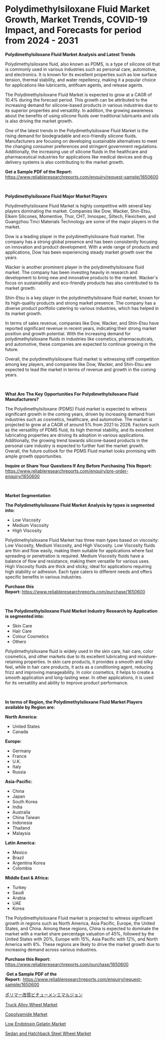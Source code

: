 <p><h1>Polydimethylsiloxane Fluid Market Growth, Market Trends, COVID-19 Impact, and Forecasts for period from 2024 - 2031</h1></p><p><strong>Polydimethylsiloxane Fluid Market Analysis and Latest Trends</strong></p>
<p><p>Polydimethylsiloxane fluid, also known as PDMS, is a type of silicone oil that is commonly used in various industries such as personal care, automotive, and electronics. It is known for its excellent properties such as low surface tension, thermal stability, and water repellency, making it a popular choice for applications like lubricants, antifoam agents, and release agents.</p><p>The Polydimethylsiloxane Fluid Market is expected to grow at a CAGR of 10.4% during the forecast period. This growth can be attributed to the increasing demand for silicone-based products in various industries due to its superior properties and versatility. In addition, the growing awareness about the benefits of using silicone fluids over traditional lubricants and oils is also driving the market growth.</p><p>One of the latest trends in the Polydimethylsiloxane Fluid Market is the rising demand for biodegradable and eco-friendly silicone fluids. Manufacturers are focusing on developing sustainable alternatives to meet the changing consumer preferences and stringent government regulations. Additionally, the increasing use of silicone fluids in the healthcare and pharmaceutical industries for applications like medical devices and drug delivery systems is also contributing to the market growth.</p></p>
<p><strong>Get a Sample PDF of the Report:&nbsp;</strong> <a href="https://www.reliableresearchreports.com/enquiry/request-sample/1650600">https://www.reliableresearchreports.com/enquiry/request-sample/1650600</a></p>
<p>&nbsp;</p>
<p><strong>Polydimethylsiloxane Fluid Major Market Players</strong></p>
<p><p>Polydimethylsiloxane Fluid Market is highly competitive with several key players dominating the market. Companies like Dow, Wacker, Shin-Etsu, Elkem Silicones, Momentive, Thor, CHT, Innospec, Siltech, Flexichem, and Guangzhou Tinci Materials Technology are some of the major players in the market.</p><p>Dow is a leading player in the polydimethylsiloxane fluid market. The company has a strong global presence and has been consistently focusing on innovation and product development. With a wide range of products and applications, Dow has been experiencing steady market growth over the years.</p><p>Wacker is another prominent player in the polydimethylsiloxane fluid market. The company has been investing heavily in research and development to bring new and innovative products to the market. Wacker's focus on sustainability and eco-friendly products has also contributed to its market growth.</p><p>Shin-Etsu is a key player in the polydimethylsiloxane fluid market, known for its high-quality products and strong market presence. The company has a diverse product portfolio catering to various industries, which has helped in its market growth.</p><p>In terms of sales revenue, companies like Dow, Wacker, and Shin-Etsu have reported significant revenue in recent years, indicating their strong market position and growth potential. With the increasing demand for polydimethylsiloxane fluids in industries like cosmetics, pharmaceuticals, and automotive, these companies are expected to continue growing in the future.</p><p>Overall, the polydimethylsiloxane fluid market is witnessing stiff competition among key players, and companies like Dow, Wacker, and Shin-Etsu are expected to lead the market in terms of revenue and growth in the coming years.</p></p>
<p>&nbsp;</p>
<p><strong>What Are The Key Opportunities For Polydimethylsiloxane Fluid Manufacturers?</strong></p>
<p><p>The Polydimethylsiloxane (PDMS) Fluid market is expected to witness significant growth in the coming years, driven by increasing demand from industries such as cosmetics, healthcare, and automotive. The market is projected to grow at a CAGR of around 5% from 2021 to 2026. Factors such as the versatility of PDMS fluid, its high thermal stability, and its excellent lubricating properties are driving its adoption in various applications. Additionally, the growing trend towards silicone-based products in the personal care industry is expected to further fuel the market growth. Overall, the future outlook for the PDMS Fluid market looks promising with ample growth opportunities.</p></p>
<p><strong>Inquire or Share Your Questions If Any Before Purchasing This Report:</strong> <a href="https://www.reliableresearchreports.com/enquiry/pre-order-enquiry/1650600">https://www.reliableresearchreports.com/enquiry/pre-order-enquiry/1650600</a></p>
<p>&nbsp;</p>
<p><strong>Market Segmentation</strong></p>
<p><strong>The Polydimethylsiloxane Fluid Market Analysis by types is segmented into:</strong></p>
<p><ul><li>Low Viscosity</li><li>Medium Viscosity</li><li>High Viscosity</li></ul></p>
<p><p>Polydimethylsiloxane Fluid Market has three main types based on viscosity: Low Viscosity, Medium Viscosity, and High Viscosity. Low Viscosity fluids are thin and flow easily, making them suitable for applications where fast spreading or penetration is required. Medium Viscosity fluids have a balance of flow and resistance, making them versatile for various uses. High Viscosity fluids are thick and sticky, ideal for applications requiring high stability or adhesion. Each type caters to different needs and offers specific benefits in various industries.</p></p>
<p><strong>Purchase this Report:&nbsp;</strong><a href="https://www.reliableresearchreports.com/purchase/1650600">https://www.reliableresearchreports.com/purchase/1650600</a></p>
<p>&nbsp;</p>
<p><strong>The Polydimethylsiloxane Fluid Market Industry Research by Application is segmented into:</strong></p>
<p><ul><li>Skin Care</li><li>Hair Care</li><li>Colour Cosmetics</li><li>Others</li></ul></p>
<p><p>Polydimethylsiloxane fluid is widely used in the skin care, hair care, color cosmetics, and other markets due to its excellent lubricating and moisture-retaining properties. In skin care products, it provides a smooth and silky feel, while in hair care products, it acts as a conditioning agent, reducing frizz and improving manageability. In color cosmetics, it helps to create a smooth application and long-lasting wear. In other applications, it is used for its versatility and ability to improve product performance.</p></p>
<p>&nbsp;</p>
<p><strong>In terms of Region, the Polydimethylsiloxane Fluid Market Players available by Region are:</strong></p>
<p>
    <p> <strong> North America: </strong>
        <ul>
            <li>United States</li>
            <li>Canada</li>
        </ul>
        </p> 
    <p> <strong> Europe: </strong>
        <ul>
            <li>Germany</li>
            <li>France</li>
            <li>U.K.</li>
            <li>Italy</li>
            <li>Russia</li>
        </ul>
        </p> 
    <p> <strong> Asia-Pacific: </strong>
        <ul>
            <li>China</li>
            <li>Japan</li>
            <li>South Korea</li>
            <li>India</li>
            <li>Australia</li>
            <li>China Taiwan</li>
            <li>Indonesia</li>
            <li>Thailand</li>
            <li>Malaysia</li>
        </ul>
        </p> 
    <p> <strong> Latin America: </strong>
        <ul>
            <li>Mexico</li>
            <li>Brazil</li>
            <li>Argentina Korea</li>
            <li>Colombia</li>
        </ul>
        </p> 
    <p> <strong> Middle East & Africa: </strong>
        <ul>
            <li>Turkey</li>
            <li>Saudi</li>
            <li>Arabia</li>
            <li>UAE</li>
            <li>Korea</li>
        </ul>
    </p>
    </p>
<p><p>The Polydimethylsiloxane Fluid market is projected to witness significant growth in regions such as North America, Asia Pacific, Europe, the United States, and China. Among these regions, China is expected to dominate the market with a market share percentage valuation of 45%, followed by the United States with 20%, Europe with 15%, Asia Pacific with 12%, and North America with 8%. These regions are likely to drive the market growth due to increasing demand across various industries.</p></p>
<p><strong>Purchase this Report: </strong><a href="https://www.reliableresearchreports.com/purchase/1650600">https://www.reliableresearchreports.com/purchase/1650600</a></p>
<p>&nbsp;<strong>Get a Sample PDF of the Report:&nbsp;&nbsp;</strong><a href="https://www.reliableresearchreports.com/enquiry/request-sample/1650600">https://www.reliableresearchreports.com/enquiry/request-sample/1650600</a></p>
<p><strong></strong></p>
<p><p><a href="https://github.com/ihabdkwlxs948/Market-Research-Report-List-1/blob/main/4014714190664.md">ポリマー改質ビチューメンエマルジョン</a></p><p><a href="https://issuu.com/reportprime-2/docs/truck-alloy-wheel-market-size-2030.pptx">Truck Alloy Wheel Market</a></p><p><a href="https://github.com/biheemgalvinlouises6hokrh3h/Market-Research-Report-List-1/blob/main/copolyamide-market.md">Copolyamide Market</a></p><p><a href="https://github.com/guneycigdem35/Market-Research-Report-List-2/blob/main/low-endotoxin-gelatin-market.md">Low Endotoxin Gelatin Market</a></p><p><a href="https://issuu.com/reportprime-2/docs/sedan-and-hatchback-steel-wheel-market-size-2030.p">Sedan and Hatchback Steel Wheel Market</a></p></p>